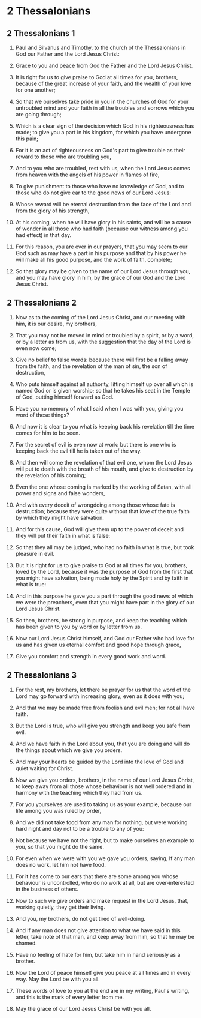 # 2 Thessalonians

## 2 Thessalonians 1

1. Paul and Silvanus and Timothy, to the church of the Thessalonians in God our Father and the Lord Jesus Christ:

2. Grace to you and peace from God the Father and the Lord Jesus Christ.

3. It is right for us to give praise to God at all times for you, brothers, because of the great increase of your faith, and the wealth of your love for one another;

4. So that we ourselves take pride in you in the churches of God for your untroubled mind and your faith in all the troubles and sorrows which you are going through;

5. Which is a clear sign of the decision which God in his righteousness has made; to give you a part in his kingdom, for which you have undergone this pain;

6. For it is an act of righteousness on God's part to give trouble as their reward to those who are troubling you,

7. And to you who are troubled, rest with us, when the Lord Jesus comes from heaven with the angels of his power in flames of fire,

8. To give punishment to those who have no knowledge of God, and to those who do not give ear to the good news of our Lord Jesus:

9. Whose reward will be eternal destruction from the face of the Lord and from the glory of his strength,

10. At his coming, when he will have glory in his saints, and will be a cause of wonder in all those who had faith (because our witness among you had effect) in that day.

11. For this reason, you are ever in our prayers, that you may seem to our God such as may have a part in his purpose and that by his power he will make all his good purpose, and the work of faith, complete;

12. So that glory may be given to the name of our Lord Jesus through you, and you may have glory in him, by the grace of our God and the Lord Jesus Christ.

## 2 Thessalonians 2

1. Now as to the coming of the Lord Jesus Christ, and our meeting with him, it is our desire, my brothers,

2. That you may not be moved in mind or troubled by a spirit, or by a word, or by a letter as from us, with the suggestion that the day of the Lord is even now come;

3. Give no belief to false words: because there will first be a falling away from the faith, and the revelation of the man of sin, the son of destruction,

4. Who puts himself against all authority, lifting himself up over all which is named God or is given worship; so that he takes his seat in the Temple of God, putting himself forward as God.

5. Have you no memory of what I said when I was with you, giving you word of these things?

6. And now it is clear to you what is keeping back his revelation till the time comes for him to be seen.

7. For the secret of evil is even now at work: but there is one who is keeping back the evil till he is taken out of the way.

8. And then will come the revelation of that evil one, whom the Lord Jesus will put to death with the breath of his mouth, and give to destruction by the revelation of his coming;

9. Even the one whose coming is marked by the working of Satan, with all power and signs and false wonders,

10. And with every deceit of wrongdoing among those whose fate is destruction; because they were quite without that love of the true faith by which they might have salvation.

11. And for this cause, God will give them up to the power of deceit and they will put their faith in what is false:

12. So that they all may be judged, who had no faith in what is true, but took pleasure in evil.

13. But it is right for us to give praise to God at all times for you, brothers, loved by the Lord, because it was the purpose of God from the first that you might have salvation, being made holy by the Spirit and by faith in what is true:

14. And in this purpose he gave you a part through the good news of which we were the preachers, even that you might have part in the glory of our Lord Jesus Christ.

15. So then, brothers, be strong in purpose, and keep the teaching which has been given to you by word or by letter from us.

16. Now our Lord Jesus Christ himself, and God our Father who had love for us and has given us eternal comfort and good hope through grace,

17. Give you comfort and strength in every good work and word.

## 2 Thessalonians 3

1. For the rest, my brothers, let there be prayer for us that the word of the Lord may go forward with increasing glory, even as it does with you;

2. And that we may be made free from foolish and evil men; for not all have faith.

3. But the Lord is true, who will give you strength and keep you safe from evil.

4. And we have faith in the Lord about you, that you are doing and will do the things about which we give you orders.

5. And may your hearts be guided by the Lord into the love of God and quiet waiting for Christ.

6. Now we give you orders, brothers, in the name of our Lord Jesus Christ, to keep away from all those whose behaviour is not well ordered and in harmony with the teaching which they had from us.

7. For you yourselves are used to taking us as your example, because our life among you was ruled by order,

8. And we did not take food from any man for nothing, but were working hard night and day not to be a trouble to any of you:

9. Not because we have not the right, but to make ourselves an example to you, so that you might do the same.

10. For even when we were with you we gave you orders, saying, If any man does no work, let him not have food.

11. For it has come to our ears that there are some among you whose behaviour is uncontrolled, who do no work at all, but are over-interested in the business of others.

12. Now to such we give orders and make request in the Lord Jesus, that, working quietly, they get their living.

13. And you, my brothers, do not get tired of well-doing.

14. And if any man does not give attention to what we have said in this letter, take note of that man, and keep away from him, so that he may be shamed.

15. Have no feeling of hate for him, but take him in hand seriously as a brother.

16. Now the Lord of peace himself give you peace at all times and in every way. May the Lord be with you all.

17. These words of love to you at the end are in my writing, Paul's writing, and this is the mark of every letter from me.

18. May the grace of our Lord Jesus Christ be with you all.